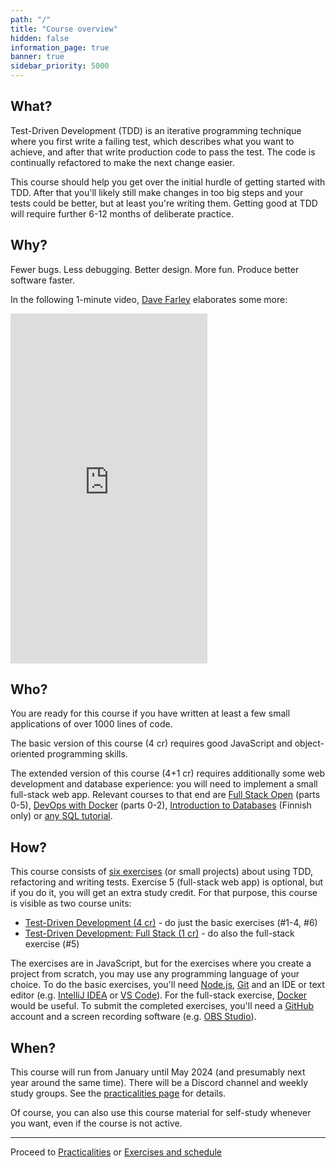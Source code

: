 ```yaml
---
path: "/"
title: "Course overview"
hidden: false
information_page: true
banner: true
sidebar_priority: 5000
---
```


## What?

Test-Driven Development (TDD) is an iterative programming technique where you first write a failing test, which describes what you want to achieve, and after that write production code to pass the test. The code is continually refactored to make the next change easier.

This course should help you get over the initial hurdle of getting started with TDD. After that you'll likely still make changes in too big steps and your tests could be better, but at least you're writing them. Getting good at TDD will require further 6-12 months of deliberate practice.


## Why?

Fewer bugs. Less debugging. Better design. More fun. Produce better software faster.

In the following 1-minute video, [Dave Farley](https://twitter.com/davefarley77) elaborates some more:

<iframe width="315" height="560" src="https://www.youtube.com/embed/NhMGeHkzg0A" title="What Is TDD? by Dave Farley" frameborder="0" allow="accelerometer; autoplay; clipboard-write; encrypted-media; gyroscope; picture-in-picture" allowfullscreen></iframe>


## Who?

You are ready for this course if you have written at least a few small applications of over 1000 lines of code.

The basic version of this course (4 cr) requires good JavaScript and object-oriented programming skills.

The extended version of this course (4+1 cr) requires additionally some web development and database experience: you will need to implement a small full-stack web app. Relevant courses to that end are [Full Stack Open](https://fullstackopen.com/en/) (parts 0-5), [DevOps with Docker](https://devopswithdocker.com/) (parts 0-2), [Introduction to Databases](https://tikape.mooc.fi/) (Finnish only) or [any SQL tutorial](https://www.postgresql.org/docs/current/tutorial.html).


## How?

This course consists of [six exercises](/exercises) (or small projects) about using TDD, refactoring and writing tests. Exercise 5 (full-stack web app) is optional, but if you do it, you will get an extra study credit. For that purpose, this course is visible as two course units:

* [Test-Driven Development (4 cr)](https://studies.helsinki.fi/courses/cu/otm-adcdbb43-dc29-467b-b68d-f5f7bf13ea7d) - do just the basic exercises (#1-4, #6)
* [Test-Driven Development: Full Stack (1 cr)](https://studies.helsinki.fi/courses/cu/otm-6fd8f9b4-9566-449b-8668-d91b3134dbcf) - do also the full-stack exercise (#5)

The exercises are in JavaScript, but for the exercises where you create a project from scratch, you may use any programming language of your choice. To do the basic exercises, you'll need [Node.js](https://nodejs.org/), [Git](https://git-scm.com/) and an IDE or text editor (e.g. [IntelliJ IDEA](https://www.jetbrains.com/idea/) or [VS Code](https://code.visualstudio.com/)). For the full-stack exercise, [Docker](https://www.docker.com/) would be useful. To submit the completed exercises, you'll need a [GitHub](https://github.com/) account and a screen recording software (e.g. [OBS Studio](https://obsproject.com/)).


## When?

This course will run from January until May 2024 (and presumably next year around the same time). There will be a Discord channel and weekly study groups. See the [practicalities page](/practicalities) for details.

Of course, you can also use this course material for self-study whenever you want, even if the course is not active.

---

Proceed to [Practicalities](/practicalities) or [Exercises and schedule](/exercises)
